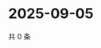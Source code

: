 # 2025-09-05

共 0 条

<!-- BEGIN ZHIHUQUESTIONS -->
<!-- 最后更新时间 Fri Sep 05 2025 08:51:25 GMT+0800 (China Standard Time) -->

<!-- END ZHIHUQUESTIONS -->
